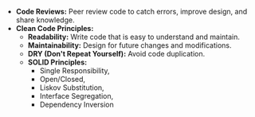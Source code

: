 - **Code Reviews:** Peer review code to catch errors, improve design, and share knowledge.
- **Clean Code Principles:**
    - **Readability:** Write code that is easy to understand and maintain.
    - **Maintainability:** Design for future changes and modifications.
    - **DRY (Don't Repeat Yourself):** Avoid code duplication.
    - **SOLID Principles:** 
	    - Single Responsibility, 
	    - Open/Closed, 
	    - Liskov Substitution, 
	    - Interface Segregation, 
	    - Dependency Inversion